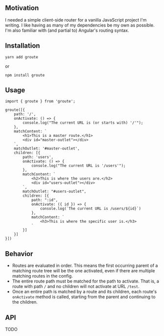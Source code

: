 ## Motivation
I needed a simple client-side router for a vanilla JavaScript project I'm writing. I like having as many of my dependencies be my own as possible. I'm also familiar with (and partial to) Angular's routing syntax.

## Installation

`yarn add groute`

or

`npm install groute`

## Usage

```
import { groute } from 'groute';

groute([{
	path: '/',
	onActivate: () => {
		console.log("The current URL is (or starts with) '/'");
	},
	matchContent: `
		<h1>This is a master route.</h1>
		<div id="master-outlet"></div>
	`,
	matchOutlet: '#master-outlet',
	children: [{
		path: 'users',
		onActivate: () => {
			console.log("The current URL is '/users'");
		},
		matchContent: `
			<h2>This is where the users are.</h2>
			<div id="users-outlet"></div>
		`,
		matchOutlet: "#users-outlet",
		children: [{
			path: ":id",
			onActivate: ({ id }) => {
				console.log(`The current URL is /users/${id}`)
			},
			matchContent: `
				<h3>This is where the specific user is.</h3>
			`
		}]
	}]
}])
```

## Behavior

* Routes are evaluated in order. This means the first occurring parent of a matching route tree will be the one activated, even if there are multiple matching routes in the config.
* The entire route path must be matched for the path to activate. That is, a route with path `/` and no children will not activate at URL `/test`.
* Once an entire path is matched by a route and its children, each route's `onActivate` method is called, starting from the parent and continuing to the children.

## API

TODO 
